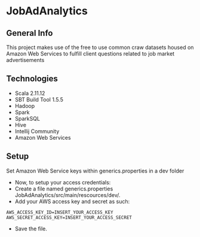 # JobAdAnalytics

## General Info
This project makes use of the free to use common craw datasets housed on Amazon Web Services to fulfill client questions
related to job market advertisements
## Technologies
* Scala 2.11.12
* SBT Build Tool 1.5.5
* Hadoop
* Spark
* SparkSQL
* Hive
* Intellij Community
* Amazon Web Services

## Setup
Set Amazon Web Service keys within generics.properties in a dev folder
  * Now, to setup your access credentials:
  * Create a file named generics.properties JobAdAnalytics/src/main/rescources/dev/.
  * Add your AWS access key and secret as such:
``` 
AWS_ACCESS_KEY_ID=INSERT_YOUR_ACCESS_KEY
AWS_SECRET_ACCESS_KEY=INSERT_YOUR_ACCESS_SECRET
```
  * Save the file.

